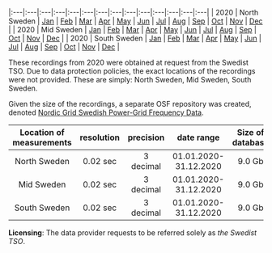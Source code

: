 |:---|:---|:---|:---|:---|:---|:---|:---|:---|:---|:---|:---|:---|:---|
| 2020 | North Sweden | [Jan](https://osf.io/8e9uy/download) | [Feb](https://osf.io/2nx6w/download) | [Mar](https://osf.io/kzd2b/download) | [Apr](https://osf.io/qkcwz/download) | [May](https://osf.io/rx6dy/download) | [Jun](https://osf.io/rmnxp/download) | [Jul](https://osf.io/b5hpv/download) | [Aug](https://osf.io/vb4df/download) | [Sep](https://osf.io/ryubt/download) | [Oct](https://osf.io/jw8dh/download) | [Nov](https://osf.io/uzqh2/download) | [Dec](https://osf.io/3sb4m/download) |
| 2020 | Mid Sweden | [Jan]() | [Feb]() | [Mar]() | [Apr]() | [May]() | [Jun]() | [Jul]() | [Aug]() | [Sep]() | [Oct]() | [Nov]() | [Dec]() |
| 2020 | South Sweden | [Jan]() | [Feb]() | [Mar]() | [Apr]() | [May]() | [Jun]() | [Jul]() | [Aug]() | [Sep]() | [Oct]() | [Nov]() | [Dec]() |


These recordings from 2020 were obtained at request from the Swedist TSO. Due to data protection policies, the exact locations of the recordings were not provided. These are simply: North Sweden, Mid Sweden, South Sweden.

Given the size of the recordings, a separate OSF repository was created, denoted [Nordic Grid Swedish Power-Grid Frequency Data](https://osf.io/86naf/).

|  Location of measurements  | resolution |  precision   |      date range       | Size of database |
| :------------------------: | :--------: | :----------: | :-------------------: | :--------------: |
|         North Sweden       |  0.02 sec  |  3 decimal   | 01.01.2020-31.12.2020 |      9.0 Gb      |
|          Mid Sweden        |  0.02 sec  |  3 decimal   | 01.01.2020-31.12.2020 |      9.0 Gb      |
|         South Sweden       |  0.02 sec  |  3 decimal   | 01.01.2020-31.12.2020 |      9.0 Gb      |

**Licensing**: The data provider requests to be referred solely as *the Swedist TSO*.
